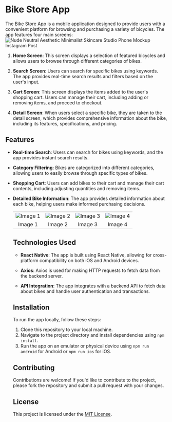 

# Bike Store App

The Bike Store App is a mobile application designed to provide users with a convenient platform for browsing and purchasing a variety of bicycles. The app features four main screens:
![Nude Neutral Aesthetic Minimalist Skincare Studio Phone Mockup Instagram Post](https://github.com/fahad0samara/React-native-RideRover/assets/90055525/361dacbe-798e-42b9-9a0b-2bd6399bf592)





1. **Home Screen**: This screen displays a selection of featured bicycles and allows users to browse through different categories of bikes.

2. **Search Screen**: Users can search for specific bikes using keywords. The app provides real-time search results and filters based on the user's input.

3. **Cart Screen**: This screen displays the items added to the user's shopping cart. Users can manage their cart, including adding or removing items, and proceed to checkout.

4. **Detail Screen**: When users select a specific bike, they are taken to the detail screen, which provides comprehensive information about the bike, including its features, specifications, and pricing.

## Features

- **Real-time Search**: Users can search for bikes using keywords, and the app provides instant search results.
  
- **Category Filtering**: Bikes are categorized into different categories, allowing users to easily browse through specific types of bikes.

- **Shopping Cart**: Users can add bikes to their cart and manage their cart contents, including adjusting quantities and removing items.

- **Detailed Bike Information**: The app provides detailed information about each bike, helping users make informed purchasing decisions.

  <table>
  <tr>
    <td align="center"><img src="https://github.com/fahad0samara/React-native-RideRover/assets/90055525/7253082a-20f2-4bc6-aed6-4510d3221215" alt="Image 1"></td>
    <td align="center"><img src="https://github.com/fahad0samara/React-native-RideRover/assets/90055525/0258470b-0d00-4f53-9770-7f8afaaa71a9" alt="Image 2"></td>
    <td align="center"><img src="https://github.com/fahad0samara/React-native-RideRover/assets/90055525/43a651d5-b77f-439c-b586-b80eb9414ebd" alt="Image 3"></td>
    <td align="center"><img src="https://github.com/fahad0samara/React-native-RideRover/assets/90055525/3ba2deae-48e6-464b-b19e-e9aaf554181b" alt="Image 4"></td>
  </tr>
  <tr>
    <td align="center">Image 1</td>
    <td align="center">Image 2</td>
    <td align="center">Image 3</td>
    <td align="center">Image 4</td>
  </tr>
</table>

## Technologies Used

- **React Native**: The app is built using React Native, allowing for cross-platform compatibility on both iOS and Android devices.

- **Axios**: Axios is used for making HTTP requests to fetch data from the backend server.

- **API Integration**: The app integrates with a backend API to fetch data about bikes and handle user authentication and transactions.

## Installation

To run the app locally, follow these steps:

1. Clone this repository to your local machine.
2. Navigate to the project directory and install dependencies using `npm install`.
3. Run the app on an emulator or physical device using `npm run android` for Android or `npm run ios` for iOS.

## Contributing

Contributions are welcome! If you'd like to contribute to the project, please fork the repository and submit a pull request with your changes.

## License

This project is licensed under the [MIT License](LICENSE).



